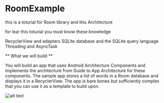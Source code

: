 # RoomExample
this is a toturial for Room library and this Architecture

for lear this toturial you must know these knowledge

RecyclerView and adapters
SQLite database and the SQLite query language
Threading and AsyncTask

** What we will build **

You will build an app that uses Android Architecture Components and implements the architecture from Guide to App Architecture for these components. The sample app stores a list of words in a Room database and displays it in a RecyclerView. The app is bare bones but sufficiently complex that you can use it as a template to build upon.



![alt text](https://codelabs.developers.google.com/codelabs/android-room-with-a-view/img/3840395bfb3980b8.png)
